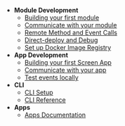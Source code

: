 * **Module Development**
  * [Building your first module](/module-development/creating-your-first-module.md)
  * [Communicate with your module](/module-development/communication.md)
  * [Remote Method and Event Calls](/module-development/remote-events.md)
  * [Direct-deploy and Debug](/module-development/direct-deploy-debug.md)
  * [Set up Docker Image Registry](/module-development/setup-docker-image-registry.md)
* **App Development**
  * [Building your first Screen App](/app-development/building-your-first-screen-app.md)
  * [Communicate with your app](/app-development/communication.md)
  * [Test events locally](/app-development/testing-events-locally.md)
* **CLI**
  * [CLI Setup](cli/setup.md)
  * [CLI Reference](/cli/reference.md)
* **Apps**
  * [Apps Documentation](/apps/)